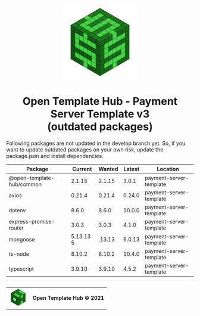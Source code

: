 <p align="center">
  <a href="https://opentemplatehub.com">
    <img src="https://raw.githubusercontent.com/open-template-hub/open-template-hub.github.io/master/assets/logo/server/payment-server-logo.png" alt="Logo" width=200>
  </a>
</p>


<h1 align="center">
Open Template Hub - Payment Server Template v3
  <br/>
(outdated packages)
</h1>

Following packages are not updated in the develop branch yet. So, if you want to update outdated packages on your own risk, update the package.json and install dependencies.

| Package                     | Current    | Wanted   | Latest   | Location |
| --- | --- | --- | --- | --- |
| @open-template-hub/common   |  2.1.15    | 2.1.15   |  3.0.1   | payment-server-template |
| axios                       |  0.21.4    | 0.21.4   | 0.24.0   | payment-server-template |
| dotenv                      |   8.6.0    |  8.6.0   | 10.0.0   | payment-server-template |
| express-promise-router      |   3.0.3    |  3.0.3   |  4.1.0   | payment-server-template |
| mongoose                    | 5.13.13  5 | .13.13   | 6.0.13   | payment-server-template |
| ts-node                     |  8.10.2    | 8.10.2   | 10.4.0   | payment-server-template |
| typescript                  |  3.9.10    | 3.9.10   |  4.5.2   | payment-server-template |

<table align="right"><tr><td><a href="https://opentemplatehub.com"><img src="https://raw.githubusercontent.com/open-template-hub/open-template-hub.github.io/master/assets/logo/brand-logo.png" width="50px" alt="oth"/></a></td><td><b>Open Template Hub © 2021</b></td></tr></table>

